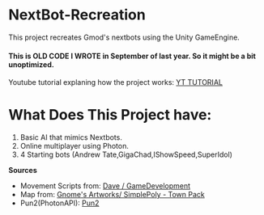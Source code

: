 # NextBot-Recreation
 This project recreates Gmod's nextbots using the Unity GameEngine.
 
 #### **This is OLD CODE I WROTE in September of last year. So it might be a bit unoptimized.**
 
 Youtube tutorial explaning how the project works: [YT TUTORIAL](https://www.youtube.com/watch?v=5fhiwgvRb2Y)
 
 # What Does This Project have:
  1. Basic AI that mimics Nextbots.
  2. Online multiplayer using Photon.
  3. 4 Starting bots (Andrew Tate,GigaChad,IShowSpeed,SuperIdol)
 
 **Sources**
 * Movement Scripts from: [Dave / GameDevelopment](https://www.youtube.com/@davegamedevelopment)
 * Map from: [Gnome's Artworks/ SimplePoly - Town Pack](https://assetstore.unity.com/packages/3d/environments/simplepoly-town-pack-62400)
 * Pun2(PhotonAPI): [Pun2](https://assetstore.unity.com/packages/tools/network/pun-2-free-119922)
  
